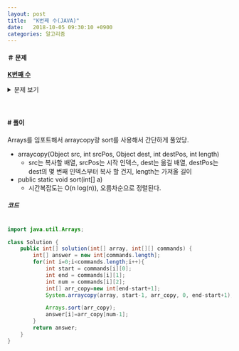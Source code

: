 ```yaml
---
layout: post
title:  "K번째 수(JAVA)"
date:   2018-10-05 09:30:10 +0900
categories: 알고리즘
---
```

#### ＃ 문제 ####
[**K번째 수**](https://programmers.co.kr/learn/courses/30/lessons/42748?)
<details><summary >문제 보기</summary>
<div style="font-size:0.7em;">
<div class="markdown solarized-dark"><p>배열 array의 i번째 숫자부터 j번째 숫자까지 자르고 정렬했을 때, k번째에 있는 수를 구하려 합니다.</p>

<p>예를 들어 array가 [1, 5, 2, 6, 3, 7, 4], i = 2, j = 5, k = 3이라면</p>

<ol>
<li>array의 2번째부터 5번째까지 자르면 [5, 2, 6, 3]입니다.</li>
<li>1에서 나온 배열을 정렬하면 [2, 3, 5, 6]입니다.</li>
<li>2에서 나온 배열의 3번째 숫자는 5입니다.</li>
</ol>

<p>배열 array, [i, j, k]를 원소로 가진 2차원 배열 commands가 매개변수로 주어질 때, commands의 모든 원소에 대해 앞서 설명한 연산을 적용했을 때 나온 결과를 배열에 담아 return 하도록 solution 함수를 작성해주세요.</p>

<h5>제한사항</h5>

<ul>
<li>array의 길이는 1 이상 100 이하입니다.</li>
<li>array의 각 원소는 1 이상 100 이하입니다.</li>
<li>commands의 길이는 1 이상 50 이하입니다.</li>
<li>commands의 각 원소는 길이가 3입니다.</li>
</ul>

<h5>입출력 예</h5>
<table class="table">
      <thead><tr>
<th>array</th>
<th>commands</th>
<th>return</th>
</tr>
</thead>
      <tbody><tr>
<td>[1, 5, 2, 6, 3, 7, 4]</td>
<td>[[2, 5, 3], [4, 4, 1], [1, 7, 3]]</td>
<td>[5, 6, 3]</td>
</tr>
</tbody>
    </table>
<h5>입출력 예 설명</h5>

<p>[1, 5, 2, 6, 3, 7, 4]를 2번째부터 5번째까지 자른 후 정렬합니다. [2, 3, 5, 6]의 세 번째 숫자는 5입니다.<br>
[1, 5, 2, 6, 3, 7, 4]를 4번째부터 4번째까지 자른 후 정렬합니다. [6]의 첫 번째 숫자는 6입니다.<br>
[1, 5, 2, 6, 3, 7, 4]를 1번째부터 7번째까지 자릅니다. [1, 2, 3, 4, 5, 6, 7]의 세 번째 숫자는 3입니다.</p>

</div>
</div>
</details>

<br>
<br>

#### # 풀이
Arrays를 임포트해서 arraycopy랑 sort를 사용해서 간단하게 풀었당.<br>
- arraycopy(Object src, int srcPos, Object dest, int destPos, int length)
    - src는 복사할 배열, srcPos는 시작 인덱스, dest는 옮길 배열, destPos는 dest의 몇 번째 인덱스부터 복사 할 건지, length는 가져올 길이
- public static void sort(int[] a)
    - 시간복잡도는 O(n log(n)), 오름차순으로 정렬된다.


##### **코드** #####


```JAVA

import java.util.Arrays;

class Solution {
    public int[] solution(int[] array, int[][] commands) {
        int[] answer = new int[commands.length];
        for(int i=0;i<commands.length;i++){
        	int start = commands[i][0];
        	int end = commands[i][1];
        	int num = commands[i][2];
        	int[] arr_copy=new int[end-start+1];
        	System.arraycopy(array, start-1, arr_copy, 0, end-start+1);

        	Arrays.sort(arr_copy);
        	answer[i]=arr_copy[num-1];
        }
        return answer;
    }
}
```
